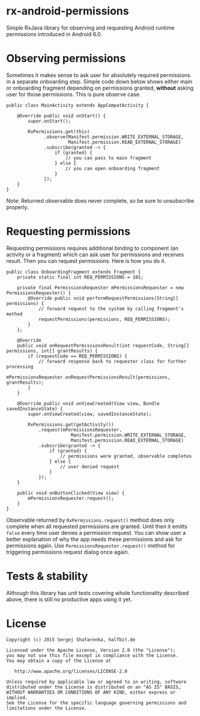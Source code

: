 # rx-android-permissions
Simple RxJava library for observing and requesting Android runtime permissions introduced in Android 6.0.

# Observing permissions

Sometimes it makes sense to ask user for absolutely required permissions in a separate onboarding step. Simple code down below shows either main or onboarding fragment depending on permissions granted, **without** asking user for those permissions. This is pure observe case.

    public class MainActivity extends AppCompatActivity {

        @Override public void onStart() {
            super.onStart();
            
            RxPermissions.get(this)
                  .observe(Manifest.permission.WRITE_EXTERNAL_STORAGE,
                           Manifest.permission.READ_EXTERNAL_STORAGE)
                  .subscribe(granted -> {
                      if (granted) {
                          // you can pass to main fragment
                      } else {
                          // you can open onboarding fragment 
                      }
                  });
        }
    }

Note: Returned observable does never complete, so be sure to unsubscribe properly.

# Requesting permissions

Requesting permissions requires additional binding to component (an activity or a fragment) which can ask user for permissions and receives result. Then you can request permissions. Here is how you do it.

    public class OnboardingFragment extends Fragment {
        private static final int REQ_PERMISSIONS = 101;
    
        private final PermissionsRequester mPermissionsRequester = new PermissionsRequester() {
            @Override public void performRequestPermissions(String[] permissions) {
                // forward request to the system by calling fragment's method
                requestPermissions(permissions, REQ_PERMISSIONS);
            }
        };
        
        @Override
        public void onRequestPermissionsResult(int requestCode, String[] permissions, int[] grantResults) {
            if (requestCode == REQ_PERMISSIONS) {
                // forward response back to requester class for further processing
                mPermissionsRequester.onRequestPermissionsResult(permissions, grantResults);
            }
        }
        
        @Override public void onViewCreated(View view, Bundle savedInstanceState) {
            super.onViewCreated(view, savedInstanceState);
            
            RxPermissions.get(getActivity())
                .request(mPermissionsRequester, 
                            Manifest.permission.WRITE_EXTERNAL_STORAGE,
                            Manifest.permission.READ_EXTERNAL_STORAGE)
                .subscribe(granted -> {
                    if (granted) {
                        // permissions were granted, observable completes
                    } else {
                        // user denied request
                    }
                });
        }
        
        public void onButtonClicked(View view) {
            mPermissionsRequester.request();
        }
    }

Observable returned by `RxPermissions.request()` method does only complete when all requested permissions are granted. Until then it emitts `false` every time user denies a permission request. You can show user a better explanation of why the app needs these permissions and ask for permissions again. Use `PermissionsRequester.request()` method for triggering permissions request dialog once again.

# Tests & stability
Although this library has unit tests covering whole functionality described above, there is still no productive apps using it yet.

# License

    Copyright (c) 2015 Sergej Shafarenka, halfbit.de

    Licensed under the Apache License, Version 2.0 (the "License");
    you may not use this file except in compliance with the License.
    You may obtain a copy of the License at

       http://www.apache.org/licenses/LICENSE-2.0

    Unless required by applicable law or agreed to in writing, software
    distributed under the License is distributed on an "AS IS" BASIS,
    WITHOUT WARRANTIES OR CONDITIONS OF ANY KIND, either express or implied.
    See the License for the specific language governing permissions and
    limitations under the License.
